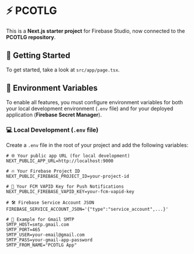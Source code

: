 # ⚡ PCOTLG  

This is a **Next.js starter project** for Firebase Studio, now connected to the **PCOTLG repository**.  

## 🚀 Getting Started  

To get started, take a look at `src/app/page.tsx`.  

## 🔑 Environment Variables  

To enable all features, you must configure environment variables for both your local development environment (`.env` file) and for your deployed application (**Firebase Secret Manager**).  

### 💻 Local Development (`.env` file)  

Create a `.env` file in the root of your project and add the following variables:  

```env
# 🌐 Your public app URL (for local development)
NEXT_PUBLIC_APP_URL=http://localhost:9000

# 🔥 Your Firebase Project ID
NEXT_PUBLIC_FIREBASE_PROJECT_ID=your-project-id

# 📲 Your FCM VAPID Key for Push Notifications
NEXT_PUBLIC_FIREBASE_VAPID_KEY=your-fcm-vapid-key

# 🛠 Firebase Service Account JSON
FIREBASE_SERVICE_ACCOUNT_JSON='{"type":"service_account",...}'

# 📧 Example for Gmail SMTP
SMTP_HOST=smtp.gmail.com
SMTP_PORT=465
SMTP_USER=your-email@gmail.com
SMTP_PASS=your-gmail-app-password
SMTP_FROM_NAME="PCOTLG App"
